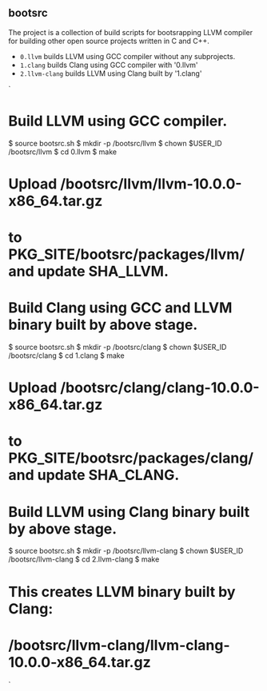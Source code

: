 ## bootsrc

The project is a collection of build scripts for bootsrapping LLVM compiler for building other open source projects written in C and C++.

- `0.llvm`  builds LLVM using GCC compiler without any subprojects.
- `1.clang` builds Clang using GCC compiler with '0.llvm'
- `2.llvm-clang` builds LLVM using Clang built by '1.clang'

`
# Build LLVM using GCC compiler.
$ source bootsrc.sh
$ mkdir -p /bootsrc/llvm
$ chown $USER_ID /bootsrc/llvm
$ cd 0.llvm
$ make

# Upload /bootsrc/llvm/llvm-10.0.0-x86_64.tar.gz
# to PKG_SITE/bootsrc/packages/llvm/ and update SHA_LLVM.

# Build Clang using GCC and LLVM binary built by above stage.
$ source bootsrc.sh
$ mkdir -p /bootsrc/clang
$ chown $USER_ID /bootsrc/clang
$ cd 1.clang
$ make

# Upload /bootsrc/clang/clang-10.0.0-x86_64.tar.gz
# to PKG_SITE/bootsrc/packages/clang/ and update SHA_CLANG.

# Build LLVM using Clang binary built by above stage.
$ source bootsrc.sh
$ mkdir -p /bootsrc/llvm-clang
$ chown $USER_ID /bootsrc/llvm-clang
$ cd 2.llvm-clang
$ make

# This creates LLVM binary built by Clang:
# /bootsrc/llvm-clang/llvm-clang-10.0.0-x86_64.tar.gz
`
